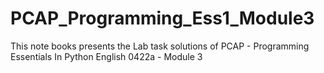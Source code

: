 # PCAP_Programming_Ess1_Module3
This note books presents the Lab task solutions of PCAP - Programming Essentials In Python English 0422a - Module 3
